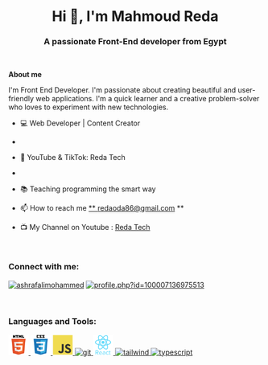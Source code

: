 <h1 align="center">Hi 👋, I'm Mahmoud Reda </h1>
<h3 align="center">A passionate Front-End developer from Egypt </h1>

<br />

**About me**

 I'm Front End Developer. I'm passionate about creating beautiful and user-friendly web applications. I'm a quick learner and a creative problem-solver who loves to experiment with new technologies.
 


- 💻 Web Developer | Content Creator
- 
- 🎥 YouTube & TikTok: Reda Tech
- 
- 📚 Teaching programming the smart way

- 📫 How to reach me <a href="milto:redaoda86@gmail.com" target="_blank">** redaoda86@gmail.com ** </a>

- 📺 My Channel on Youtube : <a href="https://www.youtube.com/@redatech0" target="_blank">Reda Tech </a>


<br />
<h3 align="left">Connect with me:</h3>
<p align="left">
<a href="https://www.linkedin.com/in/mahmoud-reda-287b88285/" target="blank"><img align="center" src="https://raw.githubusercontent.com/rahuldkjain/github-profile-readme-generator/master/src/images/icons/Social/linked-in-alt.svg" alt="ashrafalimohammed" height="30" width="40" target="_blank" /></a>
<a href="https://www.facebook.com/houdareda.99" target="blank"><img align="center" src="https://raw.githubusercontent.com/rahuldkjain/github-profile-readme-generator/master/src/images/icons/Social/facebook.svg" alt="profile.php?id=100007136975513" height="30" width="40" target="_blank" /></a>
</p>

<br />

<h3 align="left">Languages and Tools:</h3>
<p align="left"> 
 <a target="_blank" href="https://www.w3.org/html/" target="_blank" rel="noreferrer"> <img src="https://raw.githubusercontent.com/devicons/devicon/master/icons/html5/html5-original-wordmark.svg" alt="html5" width="40" height="40"/> </a>  <a target="_blank" href="https://www.w3schools.com/css/" target="_blank" rel="noreferrer">  <img src="https://raw.githubusercontent.com/devicons/devicon/master/icons/css3/css3-original-wordmark.svg" alt="css3" width="40" height="40"/> </a> <a target="_blank" href="https://developer.mozilla.org/en-US/docs/Web/JavaScript" target="_blank" rel="noreferrer"> <img src="https://raw.githubusercontent.com/devicons/devicon/master/icons/javascript/javascript-original.svg" alt="javascript" width="40" height="40"/> </a> <a target="_blank" href="https://git-scm.com/" target="_blank" rel="noreferrer"> <img src="https://www.vectorlogo.zone/logos/git-scm/git-scm-icon.svg" alt="git" width="40" height="40"/> </a> <a target="_blank" href="https://reactjs.org/" target="_blank" rel="noreferrer"> <img src="https://raw.githubusercontent.com/devicons/devicon/master/icons/react/react-original-wordmark.svg" alt="react" width="40" height="40"/> </a> <a target="_blank" href="https://tailwindcss.com/" target="_blank" rel="noreferrer"> <img src="https://www.vectorlogo.zone/logos/tailwindcss/tailwindcss-icon.svg" alt="tailwind" width="40" height="40"/> </a> <a target="_blank" href="https://www.typescriptlang.org/" target="_blank" rel="noreferrer"> <img src="https://d2nir1j4sou8ez.cloudfront.net/wp-content/uploads/2021/12/nextjs-boilerplate-logo.png" alt="typescript" width="40" height="40"/> </a> </p>
